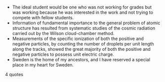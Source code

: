  - The ideal student would be one who was not working for grades but was working because he was interested in the work and not trying to compete with fellow students.
 - Information of fundamental importance to the general problem of atomic structure has resulted from systematic studies of the cosmic radiation carried out by the Wilson cloud-chamber method.
 - Measurements of the specific ionization of both the positive and negative particles, by counting the number of droplets per unit length along the tracks, showed the great majority of both the positive and negative particles to possess unit electric charge.
 - Sweden is the home of my ancestors, and I have reserved a special place in my heart for Sweden.

4 quotes